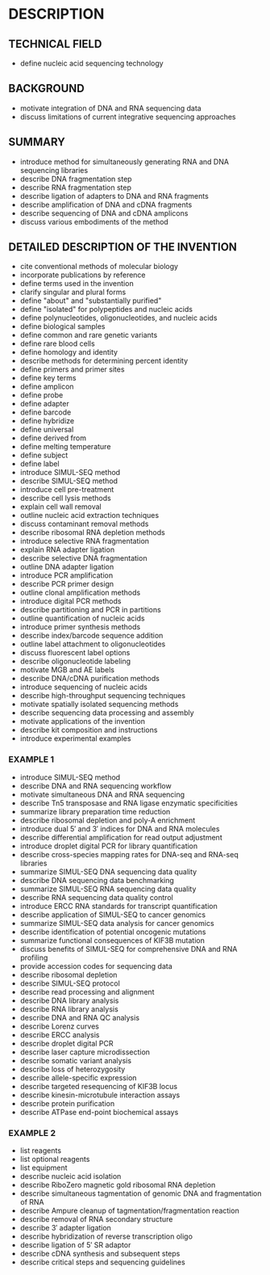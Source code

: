 # DESCRIPTION

## TECHNICAL FIELD

- define nucleic acid sequencing technology

## BACKGROUND

- motivate integration of DNA and RNA sequencing data
- discuss limitations of current integrative sequencing approaches

## SUMMARY

- introduce method for simultaneously generating RNA and DNA sequencing libraries
- describe DNA fragmentation step
- describe RNA fragmentation step
- describe ligation of adapters to DNA and RNA fragments
- describe amplification of DNA and cDNA fragments
- describe sequencing of DNA and cDNA amplicons
- discuss various embodiments of the method

## DETAILED DESCRIPTION OF THE INVENTION

- cite conventional methods of molecular biology
- incorporate publications by reference
- define terms used in the invention
- clarify singular and plural forms
- define "about" and "substantially purified"
- define "isolated" for polypeptides and nucleic acids
- define polynucleotides, oligonucleotides, and nucleic acids
- define biological samples
- define common and rare genetic variants
- define rare blood cells
- define homology and identity
- describe methods for determining percent identity
- define primers and primer sites
- define key terms
- define amplicon
- define probe
- define adapter
- define barcode
- define hybridize
- define universal
- define derived from
- define melting temperature
- define subject
- define label
- introduce SIMUL-SEQ method
- describe SIMUL-SEQ method
- introduce cell pre-treatment
- describe cell lysis methods
- explain cell wall removal
- outline nucleic acid extraction techniques
- discuss contaminant removal methods
- describe ribosomal RNA depletion methods
- introduce selective RNA fragmentation
- explain RNA adapter ligation
- describe selective DNA fragmentation
- outline DNA adapter ligation
- introduce PCR amplification
- describe PCR primer design
- outline clonal amplification methods
- introduce digital PCR methods
- describe partitioning and PCR in partitions
- outline quantification of nucleic acids
- introduce primer synthesis methods
- describe index/barcode sequence addition
- outline label attachment to oligonucleotides
- discuss fluorescent label options
- describe oligonucleotide labeling
- motivate MGB and AE labels
- describe DNA/cDNA purification methods
- introduce sequencing of nucleic acids
- describe high-throughput sequencing techniques
- motivate spatially isolated sequencing methods
- describe sequencing data processing and assembly
- motivate applications of the invention
- describe kit composition and instructions
- introduce experimental examples

### EXAMPLE 1

- introduce SIMUL-SEQ method
- describe DNA and RNA sequencing workflow
- motivate simultaneous DNA and RNA sequencing
- describe Tn5 transposase and RNA ligase enzymatic specificities
- summarize library preparation time reduction
- describe ribosomal depletion and poly-A enrichment
- introduce dual 5′ and 3′ indices for DNA and RNA molecules
- describe differential amplification for read output adjustment
- introduce droplet digital PCR for library quantification
- describe cross-species mapping rates for DNA-seq and RNA-seq libraries
- summarize SIMUL-SEQ DNA sequencing data quality
- describe DNA sequencing data benchmarking
- summarize SIMUL-SEQ RNA sequencing data quality
- describe RNA sequencing data quality control
- introduce ERCC RNA standards for transcript quantification
- describe application of SIMUL-SEQ to cancer genomics
- summarize SIMUL-SEQ data analysis for cancer genomics
- describe identification of potential oncogenic mutations
- summarize functional consequences of KIF3B mutation
- discuss benefits of SIMUL-SEQ for comprehensive DNA and RNA profiling
- provide accession codes for sequencing data
- describe ribosomal depletion
- describe SIMUL-SEQ protocol
- describe read processing and alignment
- describe DNA library analysis
- describe RNA library analysis
- describe DNA and RNA QC analysis
- describe Lorenz curves
- describe ERCC analysis
- describe droplet digital PCR
- describe laser capture microdissection
- describe somatic variant analysis
- describe loss of heterozygosity
- describe allele-specific expression
- describe targeted resequencing of KIF3B locus
- describe kinesin-microtubule interaction assays
- describe protein purification
- describe ATPase end-point biochemical assays

### EXAMPLE 2

- list reagents
- list optional reagents
- list equipment
- describe nucleic acid isolation
- describe RiboZero magnetic gold ribosomal RNA depletion
- describe simultaneous tagmentation of genomic DNA and fragmentation of RNA
- describe Ampure cleanup of tagmentation/fragmentation reaction
- describe removal of RNA secondary structure
- describe 3′ adapter ligation
- describe hybridization of reverse transcription oligo
- describe ligation of 5′ SR adaptor
- describe cDNA synthesis and subsequent steps
- describe critical steps and sequencing guidelines


